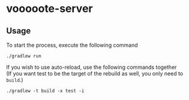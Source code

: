# vooooote-server

## Usage
To start the process, execute the following command
```shell
./gradlew run
```

If you wish to use auto-reload, use the following commands together  
(If you want test to be the target of the rebuild as well, you only need to `build`.)
```shell
./gradlew -t build -x test -i
```